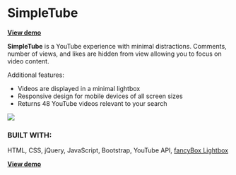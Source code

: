 
<h1>SimpleTube</h1>

<strong><a href="https://dreamthink.github.io/simpletube" target="_blank">View demo</a></strong>

<strong>SimpleTube</strong> is a YouTube experience with minimal distractions. Comments, number of views, and likes are hidden from view allowing you to focus on video content.

Additional features:
<ul>
	<li>Videos are displayed in a minimal lightbox</li>
	<li>Responsive design for mobile devices of all screen sizes</li>
	<li>Returns 48 YouTube videos relevant to your search</li>
</ul>

<a href="https://dreamthink.github.io/simpletube" target="_blank"><img src="images/simpletube.gif"></a>

<h3>BUILT WITH:</h3>
HTML, CSS, jQuery, JavaScript, Bootstrap, YouTube API, <a href="http://fancyapps.com/fancybox/" target="_blank">fancyBox Lightbox</a>

<strong><a href="https://dreamthink.github.io/simpletube" target="_blank">View demo</a></strong>